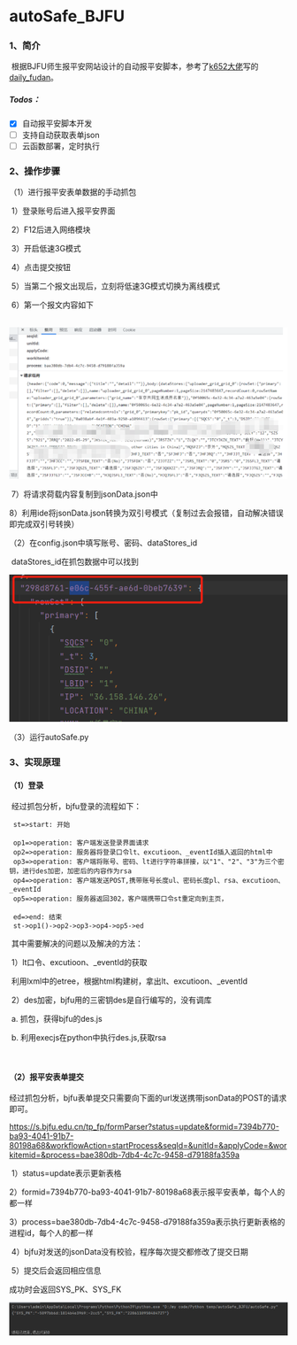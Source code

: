 # autoSafe_BJFU

### 1、简介

​	根据BJFU师生报平安网站设计的自动报平安脚本，参考了[k652大佬](https://github.com/k652)写的[daily_fudan](https://github.com/k652/daily_fudan)。

##### 	Todos：

- [x] 自动报平安脚本开发
- [ ] 支持自动获取表单json
- [ ] 云函数部署，定时执行

### 2、操作步骤

（1）进行报平安表单数据的手动抓包

​		1）登录账号后进入报平安界面

​		2）F12后进入网络模块

​		3）开启低速3G模式

​		4）点击提交按钮

​		5）当第二个报文出现后，立刻将低速3G模式切换为离线模式

​		6）第一个报文内容如下

​			![](img\image-20220611121425067.png)

​		7）将请求荷载内容复制到jsonData.json中

​		8）利用ide将jsonData.json转换为双引号模式（复制过去会报错，自动解决错误即完成双引号转换）

（2）在config.json中填写账号、密码、dataStores_id

​		dataStores_id在抓包数据中可以找到

![image-20220611112018186](img\image-20220611112018186.png)

（3）运行autoSafe.py

### 3、实现原理

#### （1）登录

​		经过抓包分析，bjfu登录的流程如下：

```flow
 st=>start: 开始
 
 op1=>operation: 客户端发送登录界面请求
 op2=>operation: 服务器将登录口令lt、excutioon、_eventId插入返回的html中
 op3=>operation: 客户端将账号、密码、lt进行字符串拼接，以"1"、"2"、"3"为三个密钥，进行des加密，加密后的内容作为rsa
 op4=>operation: 客户端发送POST,携带账号长度ul、密码长度pl、rsa、excutioon、_eventId
 op5=>operation: 服务器返回302，客户端携带口令st重定向到主页，
 
 ed=>end: 结束
 st->op1()->op2->op3->op4->op5->ed
```

​		其中需要解决的问题以及解决的方法：

​			1）lt口令、excutioon、_eventId的获取

​				利用lxml中的etree，根据html构建树，拿出lt、excutioon、_eventId

​			2）des加密，bjfu用的三密钥des是自行编写的，没有调库

​				a. 	抓包，获得bjfu的des.js

​				b.	利用execjs在python中执行des.js,获取rsa

​				

#### （2）报平安表单提交

​		经过抓包分析，bjfu表单提交只需要向下面的url发送携带jsonData的POST的请求即可。

https://s.bjfu.edu.cn/tp_fp/formParser?status=update&formid=7394b770-ba93-4041-91b7-80198a68&workflowAction=startProcess&seqId=&unitId=&applyCode=&workitemid=&process=bae380db-7db4-4c7c-9458-d79188fa359a

​		1）status=update表示更新表格

​		2）formid=7394b770-ba93-4041-91b7-80198a68表示报平安表单，每个人的都一样

​		3）process=bae380db-7db4-4c7c-9458-d79188fa359a表示执行更新表格的进程id，每个人的都一样 

​		4）bjfu对发送的jsonData没有校验，程序每次提交都修改了提交日期

​		5）提交后会返回相应信息

成功时会返回SYS_PK、SYS_FK

![image-20220611121649919](img\image-20220611121649919.png)

